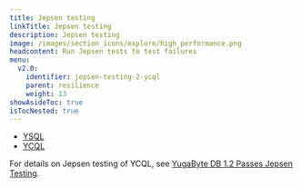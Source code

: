 ```yaml
---
title: Jepsen testing
linkTitle: Jepsen testing
description: Jepsen testing
image: /images/section_icons/explore/high_performance.png
headcontent: Run Jepsen tests to test failures
menu:
  v2.0:
    identifier: jepsen-testing-2-ycql
    parent: resilience
    weight: 13
showAsideToc: true
isTocNested: true
---
```


<ul class="nav nav-tabs-alt nav-tabs-yb">

  <li >
    <a href="/latest/benchmark/resilience/jepsen-testing-ysql" class="nav-link">
      <i class="icon-postgres" aria-hidden="true"></i>
      YSQL
    </a>
  </li>

  <li >
    <a href="/latest/benchmark/resilience/jepsen-testing-ycql" class="nav-link active">
      <i class="icon-cassandra" aria-hidden="true"></i>
      YCQL
    </a>
  </li>

</ul>

For details on Jepsen testing of YCQL, see [YugaByte DB 1.2 Passes Jepsen Testing](https://blog.yugabyte.com/yugabyte-db-1-2-passes-jepsen-testing/).
